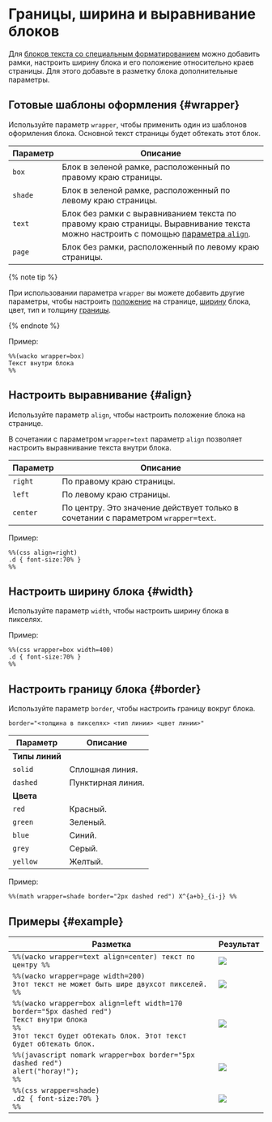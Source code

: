 # Границы, ширина и выравнивание блоков

Для [блоков текста со специальным форматированием](../formatter.md) можно добавить рамки, настроить ширину блока и его положение относительно краев страницы. Для этого добавьте в разметку блока дополнительные параметры.

## Готовые шаблоны оформления {#wrapper}

Используйте параметр `wrapper`, чтобы применить один из шаблонов оформления блока. Основной текст страницы будет обтекать этот блок.

Параметр | Описание
---|---
`box` | Блок в зеленой рамке, расположенный по правому краю страницы. 
`shade` | Блок в зеленой рамке, расположенный по левому краю страницы.
`text` | Блок без рамки с выравниванием текста по правому краю страницы. Выравнивание текста можно настроить с помощью [параметра `align`](#align).
`page` | Блок без рамки, расположенный по левому краю страницы.

{% note tip %}

При использовании параметра `wrapper` вы можете добавить другие параметры, чтобы настроить [положение](#align) на странице, [ширину](#width) блока, цвет, тип и толщину [границы](#border). 

{% endnote %}

Пример:

```
%%(wacko wrapper=box)
Текст внутри блока
%%
```


## Настроить выравнивание {#align}

Используйте параметр `align`, чтобы настроить положение блока на странице.

В сочетании с параметром `wrapper=text` параметр `align` позволяет настроить выравнивание текста внутри блока.

Параметр | Описание
---|---
`right` | По правому краю страницы.
`left` | По левому краю страницы.
`center` | По центру. Это значение действует только в сочетании с параметром `wrapper=text`.
    
Пример:

```
%%(css align=right)
.d { font-size:70% }
%%
```

## Настроить ширину блока {#width}

Используйте параметр `width`, чтобы настроить ширину блока в пикселях.

Пример:

```
%%(css wrapper=box width=400)
.d { font-size:70% }
%%
```


## Настроить границу блока {#border}

Используйте параметр `border`, чтобы настроить границу вокруг блока.
    
```
border="<толщина в пикселях> <тип линии> <цвет линии>"
```
Параметр | Описание
---|---
**Типы линий**|
`solid` | Сплошная линия.
`dashed` | Пунктирная линия.
**Цвета** |
`red`| Красный.
`green`| Зеленый.
`blue`| Синий.
`grey`| Серый.
`yellow`| Желтый.

Пример:

```
%%(math wrapper=shade border="2px dashed red") X^{a+b}_{i-j} %%
```

## Примеры {#example}
 
Разметка  | Результат
 --- | --- 
```%%(wacko wrapper=text align=center) текст по центру %%``` | ![](../../_assets/wiki/formatter-wrapper-text-result.png)
```%%(wacko wrapper=page width=200)```<br/>```Этот текст не может быть шире двухсот пикселей.```<br/>```%%``` | ![](../../_assets/wiki/formatter-wrapper-page-result.png)
```%%(wacko wrapper=box align=left width=170 border="5px dashed red")```<br/>```Текст внутри блока```<br/>```%%```<br/>```Этот текст будет обтекать блок. Этот текст будет обтекать блок.``` | ![](../../_assets/wiki/wrapper_box.png)
```%%(javascript nomark wrapper=box border="5px dashed red")```<br/>```alert("horay!");```<br/>```%%``` | ![](../../_assets/wiki/formatter-wrapper-box-red-result.png)
```%%(css wrapper=shade)```<br/>```.d2 { font-size:70% }```<br/>```%%``` | ![](../../_assets/wiki/formatter-wrapper-shade-result.png)